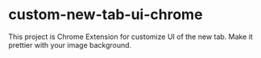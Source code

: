 # custom-new-tab-ui-chrome
This project is Chrome Extension for customize UI of the new tab. Make it prettier with your image background.
